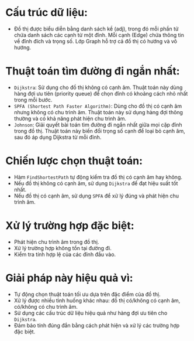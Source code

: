 # Cấu trúc dữ liệu:
- Đồ thị được biểu diễn bằng danh sách kề (adj), trong đó mỗi phần tử chứa danh sách các cạnh từ một đỉnh.
Mỗi cạnh (Edge) chứa thông tin về đỉnh đích và trọng số.
Lớp Graph hỗ trợ cả đồ thị có hướng và vô hướng.

# Thuật toán tìm đường đi ngắn nhất:
- `Dijkstra`: Sử dụng cho đồ thị không có cạnh âm. Thuật toán này dùng hàng đợi ưu tiên (priority queue) để chọn đỉnh có khoảng cách nhỏ nhất trong mỗi bước.
- `SPFA (Shortest Path Faster Algorithm)`: Dùng cho đồ thị có cạnh âm nhưng không có chu trình âm. Thuật toán này sử dụng hàng đợi thông thường và có khả năng phát hiện chu trình âm.
- `Johnson`: Giải quyết bài toán tìm đường đi ngắn nhất giữa mọi cặp đỉnh trong đồ thị. Thuật toán này biến đổi trọng số cạnh để loại bỏ cạnh âm, sau đó áp dụng Dijkstra từ mỗi đỉnh.

# Chiến lược chọn thuật toán:
- Hàm `FindShortestPath` tự động kiểm tra đồ thị có cạnh âm hay không.
- Nếu đồ thị không có cạnh âm, sử dụng `Dijkstra` để đạt hiệu suất tốt nhất.
- Nếu đồ thị có cạnh âm, sử dụng `SPFA` để xử lý đúng và phát hiện chu trình âm.
# Xử lý trường hợp đặc biệt:
- Phát hiện chu trình âm trong đồ thị.
- Xử lý trường hợp không tồn tại đường đi.
- Kiểm tra tính hợp lệ của các đỉnh đầu vào.
# Giải pháp này hiệu quả vì:
- Tự động chọn thuật toán tối ưu dựa trên đặc điểm của đồ thị.
- Xử lý được nhiều tình huống khác nhau: đồ thị có/không có cạnh âm, có/không có chu trình âm.
- Sử dụng các cấu trúc dữ liệu hiệu quả như hàng đợi ưu tiên cho `Dijkstra`.
- Đảm bảo tính đúng đắn bằng cách phát hiện và xử lý các trường hợp đặc biệt.